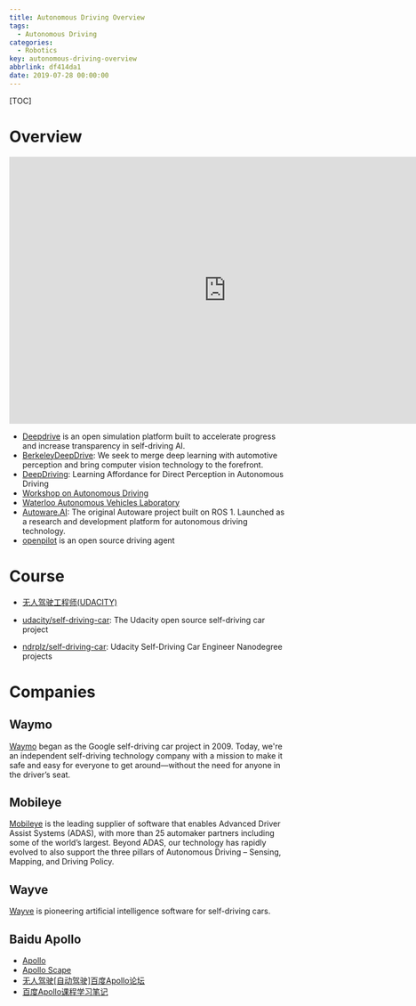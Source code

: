 ```yaml
---
title: Autonomous Driving Overview
tags:
  - Autonomous Driving
categories:
  - Robotics
key: autonomous-driving-overview
abbrlink: df414da1
date: 2019-07-28 00:00:00
---
```


[TOC]

# Overview

<p align="center">
  <iframe src="https://embed.ted.com/talks/sebastian_thrun_google_s_driverless_car"
    width="780" height="480" frameborder="no" scrolling="no" allowfullscreen="true">
  </iframe>
</p>

* [Deepdrive](https://deepdrive.io/) is an open simulation platform built to accelerate progress and increase transparency in self-driving AI.
* [BerkeleyDeepDrive](https://deepdrive.berkeley.edu/): We seek to merge deep learning with automotive perception and bring computer vision technology to the forefront.
* [DeepDriving](http://deepdriving.cs.princeton.edu/): Learning Affordance for Direct Perception in Autonomous Driving
* [Workshop on Autonomous Driving](http://wad.ai/)
* [Waterloo Autonomous Vehicles Laboratory](http://wavelab.uwaterloo.ca/)
* [Autoware.AI](https://www.autoware.ai/): The original Autoware project built on ROS 1. Launched as a research and development platform for autonomous driving technology.
* [openpilot](https://github.com/commaai/openpilot) is an open source driving agent

# Course

* [无人驾驶工程师(UDACITY)](https://cn.udacity.com/course/self-driving-car-engineer--nd013)

* [udacity/self-driving-car](https://github.com/udacity/self-driving-car): The Udacity open source self-driving car project

* [ndrplz/self-driving-car](https://github.com/ndrplz/self-driving-car): Udacity Self-Driving Car Engineer Nanodegree projects

# Companies

## Waymo

[Waymo](https://waymo.com/) began as the Google self-driving car project in 2009. Today, we're an independent self-driving technology company with a mission to make it safe and easy for everyone to get around—without the need for anyone in the driver’s seat.

## Mobileye

[Mobileye](https://www.mobileye.com/) is the leading supplier of software that enables Advanced Driver Assist Systems (ADAS), with more than 25 automaker partners including some of the world’s largest. Beyond ADAS, our technology has rapidly evolved to also support the three pillars of Autonomous Driving – Sensing, Mapping, and Driving Policy.

## Wayve

[Wayve](https://wayve.ai) is pioneering artificial intelligence software for self-driving cars.

## Baidu Apollo

* [Apollo](http://apollo.auto/)
* [Apollo Scape](http://apolloscape.auto/)
* [无人驾驶[自动驾驶]百度Apollo论坛](http://www.51apollo.com/)
* [百度Apollo课程学习笔记](https://cggos.github.io/robotics/apollo-note.html)
